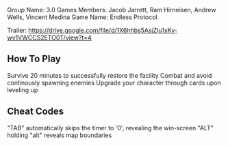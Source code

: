 Group Name: 	3.0 Games
Members:	Jacob Jarrett, Ram Hirneisen, Andrew Wells, Vincent Medina
Game Name:	Endless Protocol

Trailer: https://drive.google.com/file/d/1X6hhbs5AsjZlu1xKv-wv1VWCCS2ETO0T/view?t=4


How To Play
-----------
Survive 20 minutes to successfully restore the facility
Combat and avoid continously spawning enemies 
Upgrade your character through cards upon leveling up


Cheat Codes
-----------
"TAB" automatically skips the timer to '0', revealing the win-screen
"ALT" holding "alt" reveals map boundaries

